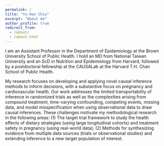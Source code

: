 ```yaml
---
permalink: /
title: "Yu-Han Chiu"
excerpt: "About me"
author_profile: true
redirect_from: 
  - /about/
  - /about.html
---
```


I am an Assistant Professor in the Department of Epidemiology at the Brown University School of Public Health. I hold an MD from National Taiwan University and an ScD in Nutrition and Epidemiology from Harvard, followed by a postdoctoral fellowship at the CAUSALab at the Harvard T.H. Chan School of Public Health.

My research focuses on developing and applying novel causal inference methods to inform decisions, with a substantive focus on pregnancy and cardiovascular health. Our work addresses the limited transportability of inference in randomized trials as well as the complexities arising from compound treatment, time-varying confounding, competing events, missing data, and model misspecification when using observational data to draw causal inferences. These challenges motivate my methodological research in the following areas: (1) The target trial framework to study the health effects of dietary strategies (using large longitudinal cohorts) and treatment safety in pregnancy (using real-world data); (2) Methods for synthesizing evidence from multiple data sources (trials or observational studies) and extending inference to a new target population of interest.



